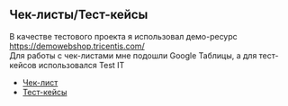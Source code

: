 ## Чек-листы/Тест-кейсы

В качестве тестового проекта я использовал демо-ресурс https://demowebshop.tricentis.com/
<br>Для работы с чек-листами мне подошли Google Таблицы, а для тест-кейсов использовался Test IT

- [Чек-лист](https://docs.google.com/spreadsheets/d/1uBy0ZQzg9Wb807ZQal7lYESjjBOQ3YiyelPtBz3Nt14/edit?usp=sharing)
- [Тест-кейсы](https://drive.google.com/file/d/1NGsSCfQolQixUL9iRsaGkWkdtu3St2NT/view?usp=sharing)
